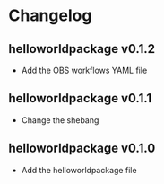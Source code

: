# Changelog

## helloworldpackage v0.1.2
 * Add the OBS workflows YAML file

## helloworldpackage v0.1.1
 * Change the shebang

## helloworldpackage v0.1.0
 * Add the helloworldpackage file
